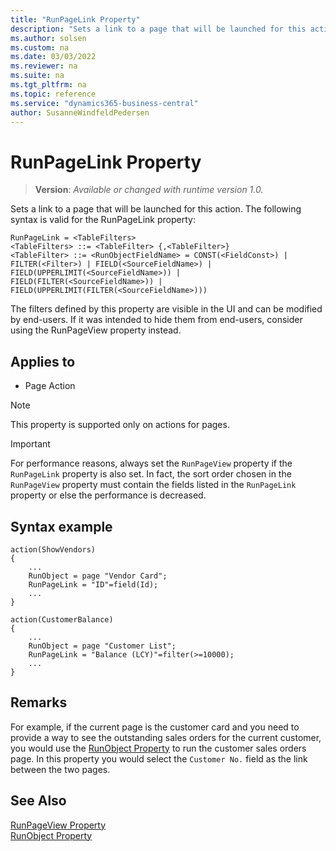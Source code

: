 ```yaml
---
title: "RunPageLink Property"
description: "Sets a link to a page that will be launched for this action."
ms.author: solsen
ms.custom: na
ms.date: 03/03/2022
ms.reviewer: na
ms.suite: na
ms.tgt_pltfrm: na
ms.topic: reference
ms.service: "dynamics365-business-central"
author: SusanneWindfeldPedersen
---
```

[//]: # (START>DO_NOT_EDIT)
[//]: # (IMPORTANT:Do not edit any of the content between here and the END>DO_NOT_EDIT.)
[//]: # (Any modifications should be made in the .xml files in the ModernDev repo.)
# RunPageLink Property
> **Version**: _Available or changed with runtime version 1.0._

Sets a link to a page that will be launched for this action.
The following syntax is valid for the RunPageLink property:

```
RunPageLink = <TableFilters>
<TableFilters> ::= <TableFilter> {,<TableFilter>}
<TableFilter> ::= <RunObjectFieldName> = CONST(<FieldConst>) | FILTER(<Filter>) | FIELD(<SourceFieldName>) |
FIELD(UPPERLIMIT(<SourceFieldName>)) | FIELD(FILTER(<SourceFieldName>)) | FIELD(UPPERLIMIT(FILTER(<SourceFieldName>)))
```

The filters defined by this property are visible in the UI and can be modified by end-users. If it was intended to hide them from end-users, consider using the RunPageView property instead.


## Applies to
-   Page Action

[//]: # (IMPORTANT: END>DO_NOT_EDIT)


> [!NOTE]  
> This property is supported only on actions for pages.

> [!IMPORTANT]  
> For performance reasons, always set the `RunPageView` property if the `RunPageLink` property is also set. In fact, the sort order chosen in the `RunPageView` property must contain the fields listed in the `RunPageLink` property or else the performance is decreased.

## Syntax example

```AL
action(ShowVendors)
{ 
    ...
    RunObject = page "Vendor Card";
    RunPageLink = "ID"=field(Id);
    ...
}
```

```AL
action(CustomerBalance)
{   
    ...
    RunObject = page "Customer List";
    RunPageLink = "Balance (LCY)"=filter(>=10000);
    ...
}
```

## Remarks

For example, if the current page is the customer card and you need to provide a way to see the outstanding sales orders for the current customer, you would use the [RunObject Property](devenv-runobject-property.md) to run the customer sales orders page. In this property you would select the `Customer No.` field as the link between the two pages.  
  
## See Also  

[RunPageView Property](devenv-runpageview-property.md)  
[RunObject Property](devenv-runobject-property.md)